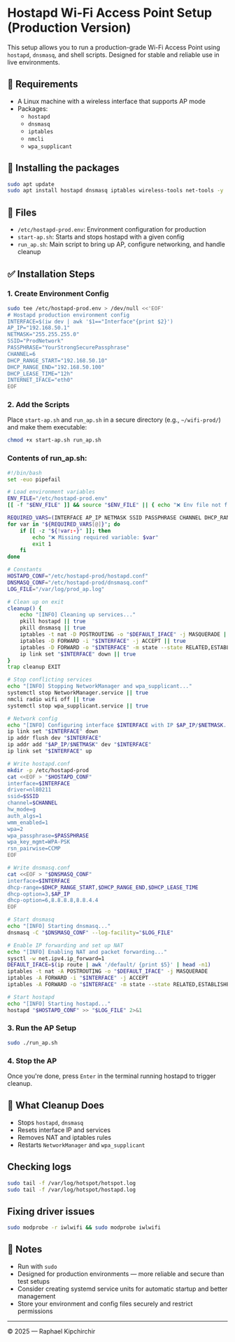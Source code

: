
# Hostapd Wi-Fi Access Point Setup (Production Version)

This setup allows you to run a production-grade Wi-Fi Access Point using `hostapd`, `dnsmasq`, and shell scripts.
Designed for stable and reliable use in live environments.

## 🔧 Requirements

- A Linux machine with a wireless interface that supports AP mode
- Packages:
  - `hostapd`
  - `dnsmasq`
  - `iptables`
  - `nmcli`
  - `wpa_supplicant`

## 🔧 Installing the packages
  ```bash
  sudo apt update
  sudo apt install hostapd dnsmasq iptables wireless-tools net-tools -y
  ```

## 📁 Files

- `/etc/hostapd-prod.env`: Environment configuration for production
-  `start-ap.sh`: Starts and stops hostapd with a given config
- `run_ap.sh`: Main script to bring up AP, configure networking, and handle cleanup

## ✅ Installation Steps

### 1. Create Environment Config

```bash
sudo tee /etc/hostapd-prod.env > /dev/null <<'EOF'
# Hostapd production environment config
INTERFACE=$(iw dev | awk '$1=="Interface"{print $2}')
AP_IP="192.168.50.1"
NETMASK="255.255.255.0"
SSID="ProdNetwork"
PASSPHRASE="YourStrongSecurePassphrase"
CHANNEL=6
DHCP_RANGE_START="192.168.50.10"
DHCP_RANGE_END="192.168.50.100"
DHCP_LEASE_TIME="12h"
INTERNET_IFACE="eth0"
EOF
```

### 2. Add the Scripts

Place `start-ap.sh` and `run_ap.sh` in a secure directory (e.g., `~/wifi-prod/`) and make them executable:

```bash
chmod +x start-ap.sh run_ap.sh
```
### Contents of run_ap.sh:
```bash
#!/bin/bash
set -euo pipefail

# Load environment variables
ENV_FILE="/etc/hostapd-prod.env"
[[ -f "$ENV_FILE" ]] && source "$ENV_FILE" || { echo "❌ Env file not found: $ENV_FILE"; exit 1; }

REQUIRED_VARS=(INTERFACE AP_IP NETMASK SSID PASSPHRASE CHANNEL DHCP_RANGE_START DHCP_RANGE_END DHCP_LEASE_TIME)
for var in "${REQUIRED_VARS[@]}"; do
    if [[ -z "${!var:-}" ]]; then
        echo "❌ Missing required variable: $var"
        exit 1
    fi
done

# Constants
HOSTAPD_CONF="/etc/hostapd-prod/hostapd.conf"
DNSMASQ_CONF="/etc/hostapd-prod/dnsmasq.conf"
LOG_FILE="/var/log/prod_ap.log"

# Clean up on exit
cleanup() {
    echo "[INFO] Cleaning up services..."
    pkill hostapd || true
    pkill dnsmasq || true
    iptables -t nat -D POSTROUTING -o "$DEFAULT_IFACE" -j MASQUERADE || true
    iptables -D FORWARD -i "$INTERFACE" -j ACCEPT || true
    iptables -D FORWARD -o "$INTERFACE" -m state --state RELATED,ESTABLISHED -j ACCEPT || true
    ip link set "$INTERFACE" down || true
}
trap cleanup EXIT

# Stop conflicting services
echo "[INFO] Stopping NetworkManager and wpa_supplicant..."
systemctl stop NetworkManager.service || true
nmcli radio wifi off || true
systemctl stop wpa_supplicant.service || true

# Network config
echo "[INFO] Configuring interface $INTERFACE with IP $AP_IP/$NETMASK..."
ip link set "$INTERFACE" down
ip addr flush dev "$INTERFACE"
ip addr add "$AP_IP/$NETMASK" dev "$INTERFACE"
ip link set "$INTERFACE" up

# Write hostapd.conf
mkdir -p /etc/hostapd-prod
cat <<EOF > "$HOSTAPD_CONF"
interface=$INTERFACE
driver=nl80211
ssid=$SSID
channel=$CHANNEL
hw_mode=g
auth_algs=1
wmm_enabled=1
wpa=2
wpa_passphrase=$PASSPHRASE
wpa_key_mgmt=WPA-PSK
rsn_pairwise=CCMP
EOF

# Write dnsmasq.conf
cat <<EOF > "$DNSMASQ_CONF"
interface=$INTERFACE
dhcp-range=$DHCP_RANGE_START,$DHCP_RANGE_END,$DHCP_LEASE_TIME
dhcp-option=3,$AP_IP
dhcp-option=6,8.8.8.8,8.8.4.4
EOF

# Start dnsmasq
echo "[INFO] Starting dnsmasq..."
dnsmasq -C "$DNSMASQ_CONF" --log-facility="$LOG_FILE"

# Enable IP forwarding and set up NAT
echo "[INFO] Enabling NAT and packet forwarding..."
sysctl -w net.ipv4.ip_forward=1
DEFAULT_IFACE=$(ip route | awk '/default/ {print $5}' | head -n1)
iptables -t nat -A POSTROUTING -o "$DEFAULT_IFACE" -j MASQUERADE
iptables -A FORWARD -i "$INTERFACE" -j ACCEPT
iptables -A FORWARD -o "$INTERFACE" -m state --state RELATED,ESTABLISHED -j ACCEPT

# Start hostapd
echo "[INFO] Starting hostapd..."
hostapd "$HOSTAPD_CONF" >> "$LOG_FILE" 2>&1
```

### 3. Run the AP Setup

```bash
sudo ./run_ap.sh
```

### 4. Stop the AP

Once you're done, press `Enter` in the terminal running hostapd to trigger cleanup.

## 🧹 What Cleanup Does

- Stops `hostapd`, `dnsmasq`
- Resets interface IP and services
- Removes NAT and iptables rules
- Restarts `NetworkManager` and `wpa_supplicant`

## Checking logs
```bash
sudo tail -f /var/log/hotspot/hotspot.log
sudo tail -f /var/log/hotspot/hostapd.log
```

## Fixing driver issues
```bash
sudo modprobe -r iwlwifi && sudo modprobe iwlwifi
```

## 📓 Notes

- Run with `sudo`
- Designed for production environments — more reliable and secure than test setups
- Consider creating systemd service units for automatic startup and better management
- Store your environment and config files securely and restrict permissions
---

© 2025 — Raphael Kipchirchir 
